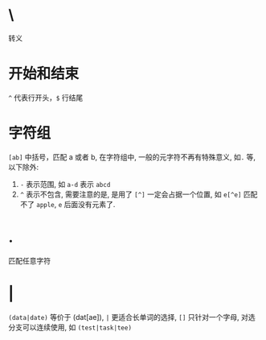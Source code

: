 # \
转义

# 开始和结束
`^` 代表行开头，`$` 行结尾

# 字符组
`[ab]` 中括号，匹配 a 或者 b, 在字符组中, 一般的元字符不再有特殊意义, 如`.` 等, 以下除外:

1. `-` 表示范围, 如 `a-d` 表示 `abcd`
2. `^` 表示不包含, 需要注意的是, 是用了 `[^]` 一定会占据一个位置, 如 `e[^e]` 匹配不了 `apple`, `e` 后面没有元素了.

# .
匹配任意字符

# |
`(data|date)` 等价于 (dat[ae]), `|` 更适合长单词的选择, `[]` 只针对一个字母, 对选分支可以连续使用, 如 `(test|task|tee)`
